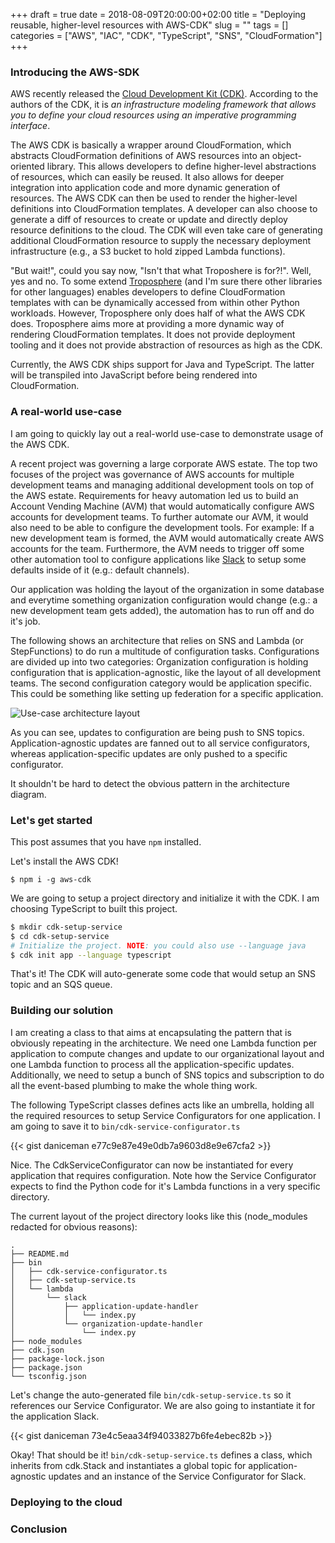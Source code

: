 +++ 
draft = true
date = 2018-08-09T20:00:00+02:00
title = "Deploying reusable, higher-level resources with AWS-CDK"
slug = "" 
tags = []
categories = ["AWS", "IAC", "CDK", "TypeScript", "SNS", "CloudFormation"]
+++

### Introducing the AWS-SDK

AWS recently released the [Cloud Development
Kit (CDK)](https://github.com/awslabs/aws-cdk). According to the authors of the
CDK, it is _an infrastructure modeling framework that allows you to define your
cloud resources using an imperative programming interface_.

The AWS CDK is basically a wrapper around CloudFormation, which abstracts
CloudFormation definitions of AWS resources into an object-oriented library.
This allows developers to define higher-level abstractions of resources, which
can easily be reused. It also allows for deeper integration into application
code and more dynamic generation of resources. The AWS CDK can then be used to
render the higher-level definitions into CloudFormation templates. A developer
can also choose to generate a diff of resources to create or update and
directly deploy resource definitions to the cloud. The CDK will even take care
of generating additional CloudFormation resource to supply the necessary
deployment infrastructure (e.g., a S3 bucket to hold zipped Lambda functions).

"But wait!", could you say now, "Isn't that what Troposhere is for?!". Well,
yes and no. To some extend
[Troposphere](https://github.com/cloudtools/troposphere) (and I'm sure there
other libraries for other languages) enables developers to define
CloudFormation templates with can be dynamically accessed from within other
Python workloads. However, Troposphere only does half of what the AWS CDK does.
Troposphere aims more at providing a more dynamic way of rendering
CloudFormation templates. It does not provide deployment tooling and it does
not provide abstraction of resources as high as the CDK.

Currently, the AWS CDK ships support for Java and TypeScript. The latter will
be transpiled into JavaScript before being rendered into CloudFormation.

### A real-world use-case

I am going to quickly lay out a real-world use-case to demonstrate usage of the
AWS CDK.

A recent project was governing a large corporate AWS estate. The top two
focuses of the project was governance of AWS accounts for multiple development
teams and managing additional development tools on top of the AWS estate.
Requirements for heavy automation led us to build an Account Vending Machine
(AVM) that would automatically configure AWS accounts for development teams. To
further automate our AVM, it would also need to be able to configure the
development tools. For example: If a new development team is formed, the AVM
would automatically create AWS accounts for the team. Furthermore, the AVM
needs to trigger off some other automation tool to configure applications like
[Slack](https://slack.com) to setup some defaults inside of it (e.g.: default
channels).

Our application was holding the layout of the organization in some database and
everytime something organization configuration would change (e.g.: a new
development team gets added), the automation has to run off and do it's job. 

The following shows an architecture that relies on SNS and Lambda (or
StepFunctions) to do run a multitude of configuration tasks. Configurations
are divided up into two categories: Organization configuration is holding
configuration that is application-agnostic, like the layout of all development
teams. The second configuration category would be application specific. This
could be something like setting up federation for a specific application. 

![Use-case architecture layout](/images/deploying-reusable-higher-level-resources/arch.png)

As you can see, updates to configuration are being push to SNS topics.
Application-agnostic updates are fanned out to all service configurators,
whereas application-specific updates are only pushed to a specific
configurator.

It shouldn't be hard to detect the obvious pattern in the architecture diagram.

### Let's get started

This post assumes that you have `npm` installed.

Let's install the AWS CDK!
```
$ npm i -g aws-cdk
```

We are going to setup a project directory and initialize it with the CDK. I am
choosing TypeScript to built this project.
```bash
$ mkdir cdk-setup-service
$ cd cdk-setup-service
# Initialize the project. NOTE: you could also use --language java
$ cdk init app --language typescript
```

That's it! The CDK will auto-generate some code that would setup an SNS topic
and an SQS queue.

### Building our solution

I am creating a class to that aims at encapsulating the pattern that is
obviously repeating in the architecture. We need one Lambda function per
application to compute changes and update to our organizational layout and one
Lambda function to process all the application-specific updates. Additionally,
we need to setup a bunch of SNS topics and subscription to do all the
event-based plumbing to make the whole thing work.

The following TypeScript classes defines acts like an umbrella, holding all the
required resources to setup Service Configurators for one application. I am
going to save it to `bin/cdk-service-configurator.ts`

{{< gist daniceman e77c9e87e49e0db7a9603d8e9e67cfa2  >}}

Nice. The CdkServiceConfigurator can now be instantiated for every application
that requires configuration. Note how the Service Configurator expects to find
the Python code for it's Lambda functions in a very specific directory.

The current layout of the project directory looks like this (node_modules
redacted for obvious reasons):

```
.
├── README.md
├── bin
│   ├── cdk-service-configurator.ts
│   ├── cdk-setup-service.ts
│   └── lambda
│       └── slack
│           ├── application-update-handler
│           │   └── index.py
│           └── organization-update-handler
│               └── index.py
├── node_modules
├── cdk.json
├── package-lock.json
├── package.json
└── tsconfig.json
```

Let's change the auto-generated file `bin/cdk-setup-service.ts` so it
references our Service Configurator. We are also going to instantiate it for
the application Slack.

{{< gist daniceman 73e4c5eaa34f94033827b6fe4ebec82b  >}}

Okay! That should be it! `bin/cdk-setup-service.ts` defines a class, which
inherits from cdk.Stack and instantiates a global topic for
application-agnostic updates and an instance of the Service Configurator for
Slack.

### Deploying to the cloud



### Conclusion
